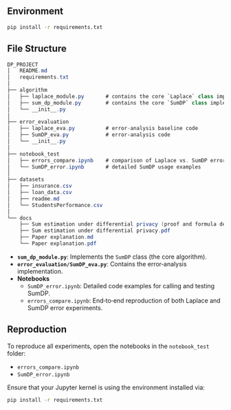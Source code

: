 
## Environment

```bash
pip install -r requirements.txt
```

## File Structure

```csharp
DP_PROJECT
│   README.md
│   requirements.txt
│
├── algorithm
│   ├── laplace_module.py       # contains the core `Laplace` class implementation
│   ├── sum_dp_module.py        # contains the core `SumDP` class implementation
│   └── __init__.py
│
├── error_evaluation
│   ├── laplace_eva.py          # error-analysis baseline code
│   ├── SumDP_eva.py            # error‐analysis code
│   └── __init__.py
│
├── notebook_test
│   ├── errors_compare.ipynb    # comparison of Laplace vs. SumDP errors
│   └── SumDP_error.ipynb       # detailed SumDP usage examples
│
├── datasets
│   ├── insurance.csv
│   ├── loan_data.csv
│   ├── readme.md
│   └── StudentsPerformance.csv
│
└── docs
    ├── Sum estimation under differential privacy (proof and formula design).md
    ├── Sum estimation under differential privacy.pdf
    ├── Paper explanation.md
    └── Paper explanation.pdf

```

- **`sum_dp_module.py`**: Implements the `SumDP` class (the core algorithm).
- **`error_evaluation/SumDP_eva.py`**: Contains the error‐analysis implementation.
- **Notebooks**
  - `SumDP_error.ipynb`: Detailed code examples for calling and testing SumDP.
  - `errors_compare.ipynb`: End‐to‐end reproduction of both Laplace and SumDP error experiments.

## Reproduction

To reproduce all experiments, open the notebooks in the `notebook_test` folder:

- `errors_compare.ipynb`
- `SumDP_error.ipynb`

Ensure that your Jupyter kernel is using the environment installed via:

```bash
pip install -r requirements.txt
```


